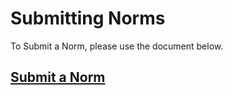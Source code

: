 # Submitting Norms

To Submit a Norm, please use the document below.

## [Submit a Norm](https://forms.gle/Q6SMdvfYutR9DsSX6)